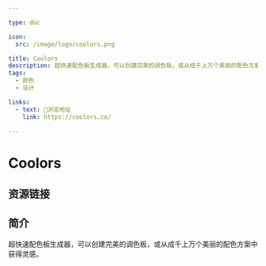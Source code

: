 ```yaml
---

type: doc

icon:
  src: /image/logo/coolors.png

title: Coolors
description: 超快速配色板生成器，可以创建完美的调色板，或从成千上万个美丽的配色方案中获得灵感。
tags:
  - 颜色
  - 设计

links:
  - text: 🧰浏览地址
    link: https://coolors.co/

---
```


<ShowLogo />

# Coolors

<ShowTags />

<ShowBreadcrumb />

## 资源链接

<ShowLinks />

## 简介

超快速配色板生成器，可以创建完美的调色板，或从成千上万个美丽的配色方案中获得灵感。
